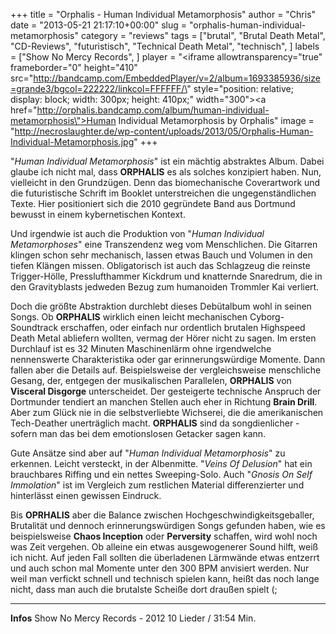 +++
title = "Orphalis - Human Individual Metamorphosis"
author = "Chris"
date = "2013-05-21 21:17:10+00:00"
slug = "orphalis-human-individual-metamorphosis"
category = "reviews"
tags = ["brutal", "Brutal Death Metal", "CD-Reviews", "futuristisch", "Technical Death Metal", "technisch", ]
labels = ["Show No Mercy Records", ]
player = "<iframe allowtransparency=\"true\" frameborder=\"0\" height=\"410\" src=\"http://bandcamp.com/EmbeddedPlayer/v=2/album=1693385936/size=grande3/bgcol=222222/linkcol=FFFFFF/\" style=\"position: relative; display: block; width: 300px; height: 410px;\" width=\"300\"><a href=\"http://orphalis.bandcamp.com/album/human-individual-metamorphosis\">Human Individual Metamorphosis by Orphalis</a></iframe>"
image = "http://necroslaughter.de/wp-content/uploads/2013/05/Orphalis-Human-Individual-Metamorphosis.jpg"
+++

"_Human Individual Metamorphosis_" ist ein mächtig abstraktes Album. Dabei glaube ich nicht mal, dass **ORPHALIS** es als solches konzipiert haben. Nun, vielleicht in den Grundzügen. Denn das biomechanische Coverartwork und die futuristische Schrift im Booklet unterstreichen die ungegenständlichen Texte. Hier positioniert sich die 2010 gegründete Band aus Dortmund bewusst in einem kybernetischen Kontext.

Und irgendwie ist auch die Produktion von "_Human Individual Metamorphoses_" eine Transzendenz weg vom Menschlichen. Die Gitarren klingen schon sehr mechanisch, lassen etwas Bauch und Volumen in den tiefen Klängen missen. Obligatorisch ist auch das Schlagzeug die reinste Trigger-Hölle, Presslufthammer Kickdrum und knatternde Snaredrum, die in den Gravityblasts jedweden Bezug zum humanoiden Trommler Kai verliert.

Doch die größte Abstraktion durchlebt dieses Debütalbum wohl in seinen Songs. Ob **ORPHALIS** wirklich einen leicht mechanischen Cyborg-Soundtrack erschaffen, oder einfach nur ordentlich brutalen Highspeed Death Metal abliefern wollten, vermag der Hörer nicht zu sagen. Im ersten Durchlauf ist es 32 Minuten Maschinenlärm ohne irgendwelche nennenswerte Charakteristika oder gar erinnerungswürdige Momente.
Dann fallen aber die Details auf. Beispielsweise der vergleichsweise menschliche Gesang, der, entgegen der musikalischen Parallelen, **ORPHALIS** von **Visceral Disgorge** unterscheidet. Der gesteigerte technische Anspruch der Dortmunder tendiert an manchen Stellen auch eher in Richtung **Brain Drill**. Aber zum Glück nie in die selbstverliebte Wichserei, die die amerikanischen Tech-Deather unerträglich macht. **ORPHALIS** sind da songdienlicher - sofern man das bei dem emotionslosen Getacker sagen kann.

Gute Ansätze sind aber auf "_Human Individual Metamorphosis_" zu erkennen. Leicht versteckt, in der Albenmitte. "_Veins Of Delusion_" hat ein brauchbares Riffing und ein nettes Sweeping-Solo. Auch "_Gnosis On Self Immolation_" ist im Vergleich zum restlichen Material differenzierter und hinterlässt einen gewissen Eindruck.

Bis **OPRHALIS** aber die Balance zwischen Hochgeschwindigkeitsgeballer, Brutalität und dennoch erinnerungswürdigen Songs gefunden haben, wie es beispielsweise **Chaos Inception** oder **Perversity** schaffen, wird wohl noch was Zeit vergehen. Ob alleine ein etwas ausgewogenerer Sound hilft, weiß ich nicht. Auf jeden Fall sollten die überladenen Lärmwände etwas entzerrt und auch schon mal Momente unter den 300 BPM anvisiert werden. Nur weil man verfickt schnell und technisch spielen kann, heißt das noch lange nicht, dass man auch die brutalste Scheiße dort draußen spielt (;





---
**Infos**
Show No Mercy Records - 2012
10 Lieder / 31:54 Min.
